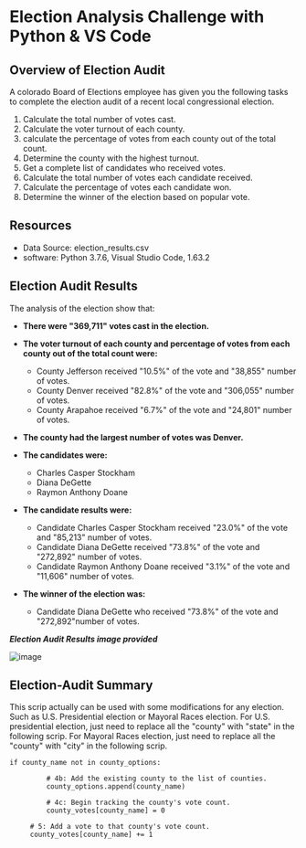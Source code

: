 # Election Analysis Challenge with Python & VS Code
## Overview of Election Audit
A colorado Board of Elections employee has given you the following tasks to complete the election audit of a recent local congressional election.

1. Calculate the total number of votes cast.
2. Calculate the voter turnout of each county.
3. calculate the percentage of votes from each county out of the total count.
4. Determine the county with the highest turnout.
5. Get a complete list of candidates who received votes.
6. Calculate the total number of votes each candidate received.
7. Calculate the percentage of votes each candidate won.
8. Determine the winner of the election based on popular vote.

## Resources
- Data Source: election_results.csv
- software: Python 3.7.6, Visual Studio Code, 1.63.2

## Election Audit Results
The analysis of the election show that:
- **There were "369,711" votes cast in the election.**

- **The voter turnout of each county and percentage of votes from each county out of the total count were:**
    - County Jefferson received "10.5%" of the vote and "38,855" number of votes.
    - County Denver received "82.8%" of the vote and "306,055" number of votes.
    - County Arapahoe received "6.7%" of the vote and "24,801" number of votes.
    
- **The county had the largest number of votes was Denver.**

- **The candidates were:**
    - Charles Casper Stockham
    - Diana DeGette
    - Raymon Anthony Doane
    
- **The candidate results were:**
    - Candidate Charles Casper Stockham received "23.0%" of the vote and "85,213" number of votes.
    - Candidate Diana DeGette received "73.8%" of the vote and "272,892" number of votes.
    - Candidate Raymon Anthony Doane received "3.1%" of the vote and "11,606" number of votes.
    
- **The winner of the election was:**
    - Candidate Diana DeGette who received "73.8%" of the vote and "272,892"number of votes.
    
***Election Audit Results image provided***

![image](https://user-images.githubusercontent.com/95242493/149599795-04ca44ef-702d-4516-a70e-78ae7e5c6195.png)

## Election-Audit Summary
   This scrip actually can be used with some modifications for any election. Such as U.S. Presidential election or Mayoral Races election.
   For U.S. presidential election, just need to replace all the "county" with "state" in the following scrip.
   For Mayoral Races election, just need to replace all the "county" with "city" in the following scrip.
   ```
   if county_name not in county_options:

            # 4b: Add the existing county to the list of counties.
            county_options.append(county_name)

            # 4c: Begin tracking the county's vote count.
            county_votes[county_name] = 0        

        # 5: Add a vote to that county's vote count.
        county_votes[county_name] += 1   
   ```
